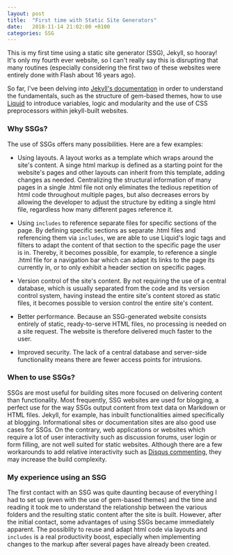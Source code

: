 ```yaml
---
layout: post
title:  "First time with Static Site Generators"
date:   2018-11-14 21:02:00 +0100
categories: SSG
---
```

This is my first time using a static site generator (SSG), Jekyll, so hooray! It's only my fourth ever website, so I can't really say this is disrupting that many routines (especially considering the first two of these websites were entirely done with Flash about 16 years ago).

So far, I've been delving into [Jekyll's documentation](https://jekyllrb.com/docs/ "Jekyll's Documentation") in order to understand the fundamentals, such as the structure of gem-based themes, how to use [Liquid](https://shopify.github.io/liquid/ "Liquid templating language") to introduce variables, logic and modularity and the use of CSS preprocessors within jekyll-built websites.

### Why SSGs? ###

The use of SSGs offers many possibilities. Here are a few examples:
+ Using layouts. A layout works as a template which wraps around the site's content. A singe html markup is defined as a starting point for the website's pages and other layouts can inherit from this template, adding changes as needed. Centralizing the structural information of many pages in a single .html file not only eliminates the tedious repetition of html code throughout multiple pages, but also decreases errors by allowing the developer to adjust the structure by editing a single html file, regardless how many different pages reference it.

+ Using `includes` to reference separate files for specific sections of the page. By defining specific sections as separate .html files and referencing them via `includes`, we are able to use Liquid's logic tags and filters to adapt the content of that section to the specific page the user is in. Thereby, it becomes possible, for example, to reference a single .html file for a navigation bar which can adapt its links to the page its currently in, or to only exhibit a header section on specific pages.

+ Version control of the site's content. By not requiring the use of a central database, which is usually separated from the code and its version control system, having instead the entire site's content stored as static files, it becomes possible to version control the entire site's content.

+ Better performance. Because an SSG-generated website consists entirely of static, ready-to-serve HTML files, no processing is needed on a site request. The website is therefore delivered much faster to the user.

+ Improved security. The lack of a central database and server-side functionality means there are fewer access points for intrusions.

### When to use SSGs? ###

SSGs are most useful for building sites more focused on delivering content than functionality. Most frequently, SSG websites are used for blogging, a perfect use for the way SSGs output content from text  data on Markdown or HTML files. Jekyll, for example, has inbuilt functionalities aimed specifically at blogging. Informational sites or documentation sites are also good use cases for SSGs. On the contrary, web applications or websites which require a lot of user interactivity such as discussion forums, user login or form filling, are not well suited for static websites. Although there are a few workarounds to add relative interactivity such as [Disqus commenting](https://disqus.com/ "Disqus"), they may increase the build complexity.

### My experience using an SSG ###

The first contact with an SSG was quite daunting because of everything I had to set up (even with the use of gem-based themes) and the time and reading it took me to understand the relationship between the various folders and the resulting static content after the site is built. However, after the initial contact, some advantages of using SSGs became immediately apparent. The possiblity to reuse and adapt html code via layouts and `includes` is a real productivity boost, especially when implementing changes to the markup after several pages have already been created.